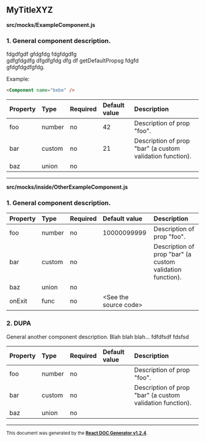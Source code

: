MyTitleXYZ
----------

**src/__mocks__/ExampleComponent.js**

### 1. General component description.

fdgdfgdf gfdgfdg fdgfdgdfg   
gdfgfdgdfg dfgdfgfdg dfg df getDefaultPropsg fdgfd   
gfdgfdgdfgfdg.   
   
   
Example:   
```html   
<Component name="bebe" />   
```   




Property | Type | Required | Default value | Description
:--- | :--- | :--- | :--- | :---
foo|number|no|42|Description of prop &quot;foo&quot;.
bar|custom|no|21|Description of prop &quot;bar&quot; (a custom validation function).
baz|union|no||
-----
**src/__mocks__/inside/OtherExampleComponent.js**

### 1. General component description.




Property | Type | Required | Default value | Description
:--- | :--- | :--- | :--- | :---
foo|number|no|10000099999|Description of prop &quot;foo&quot;.
bar|custom|no||Description of prop &quot;bar&quot; (a custom validation function).
baz|union|no||
onExit|func|no|&lt;See the source code&gt;|
### 2. DUPA

General another component description.
Blah blah blah...
fdfdfsdf
fdsfsd   




Property | Type | Required | Default value | Description
:--- | :--- | :--- | :--- | :---
foo|number|no||Description of prop &quot;foo&quot;.
bar|custom|no||Description of prop &quot;bar&quot; (a custom validation function).
baz|union|no||
-----

<sub>This document was generated by the <a href="https://github.com/marborkowski/react-doc-generator" target="_blank">**React DOC Generator v1.2.4**</a>.</sub>
